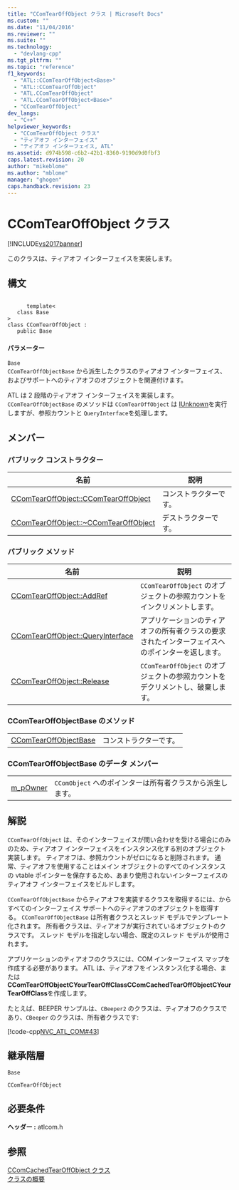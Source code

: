 ```yaml
---
title: "CComTearOffObject クラス | Microsoft Docs"
ms.custom: ""
ms.date: "11/04/2016"
ms.reviewer: ""
ms.suite: ""
ms.technology: 
  - "devlang-cpp"
ms.tgt_pltfrm: ""
ms.topic: "reference"
f1_keywords: 
  - "ATL::CComTearOffObject<Base>"
  - "ATL::CComTearOffObject"
  - "ATL.CComTearOffObject"
  - "ATL.CComTearOffObject<Base>"
  - "CComTearOffObject"
dev_langs: 
  - "C++"
helpviewer_keywords: 
  - "CComTearOffObject クラス"
  - "ティアオフ インターフェイス"
  - "ティアオフ インターフェイス, ATL"
ms.assetid: d974b598-c6b2-42b1-8360-9190d9d0fbf3
caps.latest.revision: 20
author: "mikeblome"
ms.author: "mblome"
manager: "ghogen"
caps.handback.revision: 23
---
```

# CComTearOffObject クラス
[!INCLUDE[vs2017banner](../../assembler/inline/includes/vs2017banner.md)]

このクラスは、ティアオフ インターフェイスを実装します。  
  
## 構文  
  
```  
  
      template<  
   class Base   
>  
class CComTearOffObject :  
   public Base  
```  
  
#### パラメーター  
 `Base`  
 `CComTearOffObjectBase` から派生したクラスのティアオフ インターフェイス、およびサポートへのティアオフのオブジェクトを関連付けます。  
  
 ATL は 2 段階のティアオフ インターフェイスを実装します。`CComTearOffObjectBase` のメソッドは `CComTearOffObject` は [IUnknown](http://msdn.microsoft.com/library/windows/desktop/ms680509)を実行しますが、参照カウントと `QueryInterface`を処理します。  
  
## メンバー  
  
### パブリック コンストラクター  
  
|名前|説明|  
|--------|--------|  
|[CComTearOffObject::CComTearOffObject](../Topic/CComTearOffObject::CComTearOffObject.md)|コンストラクターです。|  
|[CComTearOffObject::~CComTearOffObject](../Topic/CComTearOffObject::~CComTearOffObject.md)|デストラクターです。|  
  
### パブリック メソッド  
  
|名前|説明|  
|--------|--------|  
|[CComTearOffObject::AddRef](../Topic/CComTearOffObject::AddRef.md)|`CComTearOffObject` のオブジェクトの参照カウントをインクリメントします。|  
|[CComTearOffObject::QueryInterface](../Topic/CComTearOffObject::QueryInterface.md)|アプリケーションのティアオフの所有者クラスの要求されたインターフェイスへのポインターを返します。|  
|[CComTearOffObject::Release](../Topic/CComTearOffObject::Release.md)|`CComTearOffObject` のオブジェクトの参照カウントをデクリメントし、破棄します。|  
  
### CComTearOffObjectBase のメソッド  
  
|||  
|-|-|  
|[CComTearOffObjectBase](../Topic/CComTearOffObject::CComTearOffObjectBase.md)|コンストラクターです。|  
  
### CComTearOffObjectBase のデータ メンバー  
  
|||  
|-|-|  
|[m\_pOwner](../Topic/CComTearOffObject::m_pOwner.md)|`CComObject` へのポインターは所有者クラスから派生します。|  
  
## 解説  
 `CComTearOffObject` は、そのインターフェイスが問い合わせを受ける場合にのみのため、ティアオフ インターフェイスをインスタンス化する別のオブジェクト実装します。  ティアオフは、参照カウントがゼロになると削除されます。  通常、ティアオフを使用することはメイン オブジェクトのすべてのインスタンスの vtable ポインターを保存するため、あまり使用されないインターフェイスのティアオフ インターフェイスをビルドします。  
  
 `CComTearOffObjectBase` からティアオフを実装するクラスを取得するには、からすべてのインターフェイス サポートへのティアオフのオブジェクトを取得する。  `CComTearOffObjectBase` は所有者クラスとスレッド モデルでテンプレート化されます。  所有者クラスは、ティアオフが実行されているオブジェクトのクラスです。  スレッド モデルを指定しない場合、既定のスレッド モデルが使用されます。  
  
 アプリケーションのティアオフのクラスには、COM インターフェイス マップを作成する必要があります。  ATL は、ティアオフをインスタンス化する場合、または **CComTearOffObjectCYourTearOffClassCComCachedTearOffObjectCYourTearOffClass**を作成します。  
  
 たとえば、BEEPER サンプルは、`CBeeper2` のクラスは、ティアオフのクラスであり、`CBeeper` のクラスは、所有者クラスです:  
  
 [!code-cpp[NVC_ATL_COM#43](../../atl/codesnippet/CPP/ccomtearoffobject-class_1.h)]  
  
## 継承階層  
 `Base`  
  
 `CComTearOffObject`  
  
## 必要条件  
 **ヘッダー :** atlcom.h  
  
## 参照  
 [CComCachedTearOffObject クラス](../../atl/reference/ccomcachedtearoffobject-class.md)   
 [クラスの概要](../../atl/atl-class-overview.md)
